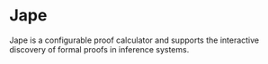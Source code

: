 # Jape
Jape is a configurable proof calculator and supports the interactive discovery of formal proofs in inference systems. 

